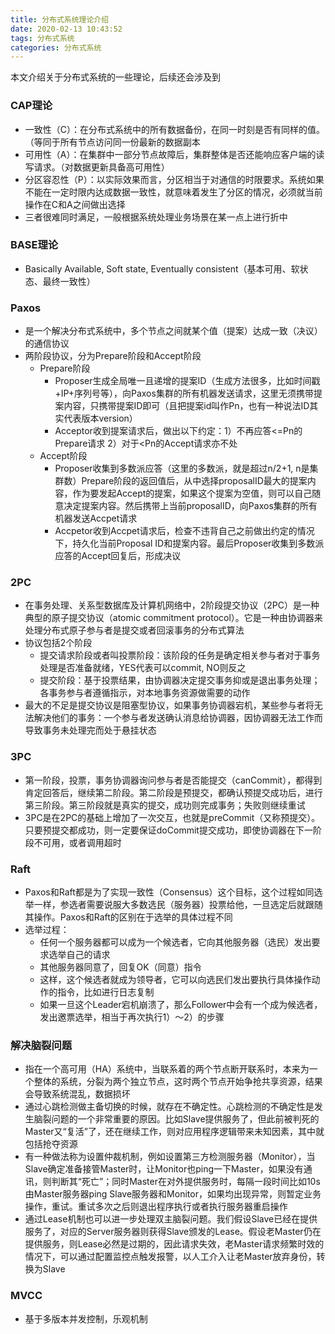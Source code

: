 ```yaml
---
title: 分布式系统理论介绍
date: 2020-02-13 10:43:52
tags: 分布式系统
categories: 分布式系统
---
```

本文介绍关于分布式系统的一些理论，后续还会涉及到

### CAP理论
- 一致性（C）：在分布式系统中的所有数据备份，在同一时刻是否有同样的值。（等同于所有节点访问同一份最新的数据副本
- 可用性（A）：在集群中一部分节点故障后，集群整体是否还能响应客户端的读写请求。（对数据更新具备高可用性）
- 分区容忍性（P）：以实际效果而言，分区相当于对通信的时限要求。系统如果不能在一定时限内达成数据一致性，就意味着发生了分区的情况，必须就当前操作在C和A之间做出选择
- 三者很难同时满足，一般根据系统处理业务场景在某一点上进行折中

### BASE理论
- Basically Available, Soft state, Eventually consistent（基本可用、软状态、最终一致性）

### Paxos
- 是一个解决分布式系统中，多个节点之间就某个值（提案）达成一致（决议）的通信协议
- 两阶段协议，分为Prepare阶段和Accept阶段
  - Prepare阶段
    - Proposer生成全局唯一且递增的提案ID（生成方法很多，比如时间戳+IP+序列号等），向Paxos集群的所有机器发送请求，这里无须携带提案内容，只携带提案ID即可（且把提案id叫作Pn，也有一种说法ID其实代表版本version）
    - Acceptor收到提案请求后，做出以下约定：1）不再应答<=Pn的Prepare请求 2）对于<Pn的Accept请求亦不处
  - Accept阶段
    - Proposer收集到多数派应答（这里的多数派，就是超过n/2+1, n是集群数）Prepare阶段的返回值后，从中选择proposalID最大的提案内容，作为要发起Accept的提案，如果这个提案为空值，则可以自己随意决定提案内容。然后携带上当前proposalID，向Paxos集群的所有机器发送Accpet请求
    - Accpetor收到Accpet请求后，检查不违背自己之前做出约定的情况下，持久化当前Proposal ID和提案内容。最后Proposer收集到多数派应答的Accept回复后，形成决议

### 2PC
- 在事务处理、关系型数据库及计算机网络中，2阶段提交协议（2PC）是一种典型的原子提交协议（atomic commitment protocol）。它是一种由协调器来处理分布式原子参与者是提交或者回滚事务的分布式算法
- 协议包括2个阶段
  - 提交请求阶段或者叫投票阶段：该阶段的任务是确定相关参与者对于事务处理是否准备就绪，YES代表可以commit, NO则反之
  - 提交阶段：基于投票结果，由协调器决定提交事务抑或是退出事务处理；各事务参与者遵循指示，对本地事务资源做需要的动作
- 最大的不足是提交协议是阻塞型协议，如果事务协调器宕机，某些参与者将无法解决他们的事务：一个参与者发送确认消息给协调器，因协调器无法工作而导致事务未处理完而处于悬挂状态

### 3PC
- 第一阶段，投票，事务协调器询问参与者是否能提交（canCommit），都得到肯定回答后，继续第二阶段。第二阶段是预提交，都确认预提交成功后，进行第三阶段。第三阶段就是真实的提交，成功则完成事务；失败则继续重试
- 3PC是在2PC的基础上增加了一次交互，也就是preCommit（又称预提交）。只要预提交都成功，则一定要保证doCommit提交成功，即使协调器在下一阶段不可用，或者调用超时

### Raft
- Paxos和Raft都是为了实现一致性（Consensus）这个目标，这个过程如同选举一样，参选者需要说服大多数选民（服务器）投票给他，一旦选定后就跟随其操作。Paxos和Raft的区别在于选举的具体过程不同
- 选举过程：
  - 任何一个服务器都可以成为一个候选者，它向其他服务器（选民）发出要求选举自己的请求
  - 其他服务器同意了，回复OK（同意）指令
  - 这样，这个候选者就成为领导者，它可以向选民们发出要执行具体操作动作的指令，比如进行日志复制
  - 如果一旦这个Leader宕机崩溃了，那么Follower中会有一个成为候选者，发出邀票选举，相当于再次执行1）～2）的步骤

### 解决脑裂问题
- 指在一个高可用（HA）系统中，当联系着的两个节点断开联系时，本来为一个整体的系统，分裂为两个独立节点，这时两个节点开始争抢共享资源，结果会导致系统混乱，数据损坏
- 通过心跳检测做主备切换的时候，就存在不确定性。心跳检测的不确定性是发生脑裂问题的一个非常重要的原因。比如Slave提供服务了，但此前被判死的Master又“复活”了，还在继续工作，则对应用程序逻辑带来未知因素，其中就包括抢夺资源
- 有一种做法称为设置仲裁机制，例如设置第三方检测服务器（Monitor），当Slave确定准备接管Master时，让Monitor也ping一下Master，如果没有通讯，则判断其“死亡”；同时Master在对外提供服务时，每隔一段时间比如10s由Master服务器ping Slave服务器和Monitor，如果均出现异常，则暂定业务操作，重试。重试多次之后则退出程序执行或者执行服务器重启操作
- 通过Lease机制也可以进一步处理双主脑裂问题。我们假设Slave已经在提供服务了，对应的Server服务器则获得Slave颁发的Lease。假设老Master仍在提供服务，则Lease必然是过期的，因此请求失效，老Master请求频繁时效的情况下，可以通过配置监控点触发报警，以人工介入让老Master放弃身份，转换为Slave

### MVCC
- 基于多版本并发控制，乐观机制
